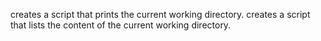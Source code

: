 creates a script that prints the current working directory.
creates a script that lists the content of the current working directory.
